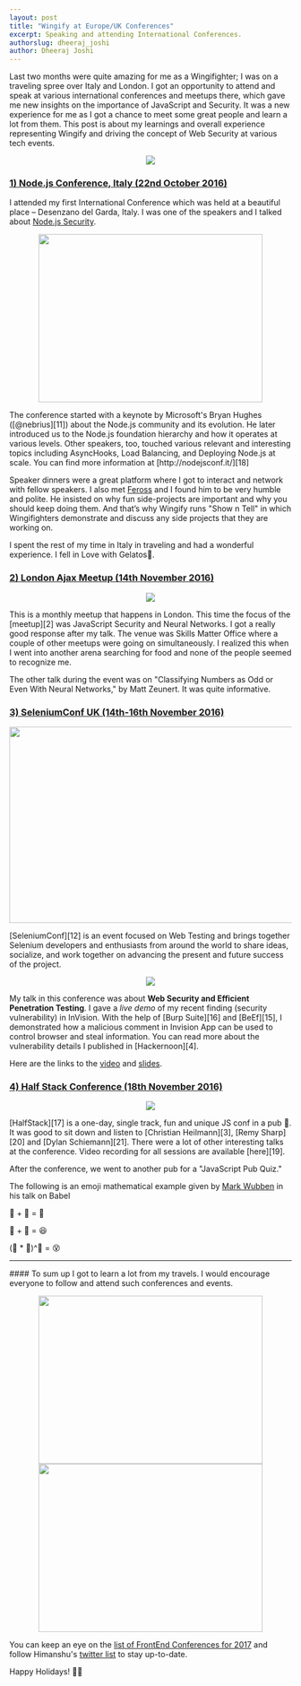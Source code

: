 ```yaml
---
layout: post
title: "Wingify at Europe/UK Conferences"
excerpt: Speaking and attending International Conferences.
authorslug: dheeraj_joshi
author: Dheeraj Joshi
---
```


Last two months were quite amazing for me as a Wingifighter; I was on a traveling spree over Italy and London. I got an opportunity to attend and speak at various international conferences and meetups there, which gave me new insights on the importance of JavaScript and Security. It was a new experience for me as I got a chance to meet some great people and learn a lot from them. This post is about my learnings and overall experience representing Wingify and driving the concept of Web Security at various tech events.
<p style="text-align: center;">
    <img src="/images/2016/12/tshirts.jpg">
</p>

### [1) Node.js Conference, Italy (22nd October 2016)][1]
I attended my first International Conference which was held at a beautiful place – Desenzano del Garda, Italy. I was one of the speakers and I talked about [Node.js Security][1].
<p style="text-align: center;">
    <img width="400" height="300px" src="/images/2016/12/nodeconfit.jpg">
</p>
The conference started with a keynote by Microsoft's Bryan Hughes ([@nebrius][11]) about the Node.js community and its evolution. He later introduced us to the Node.js foundation hierarchy and how it operates at various levels. Other speakers, too, touched various relevant and interesting topics including AsyncHooks, Load Balancing, and Deploying Node.js at scale. You can find more information at [http://nodejsconf.it/][18]

Speaker dinners were a great platform where I got to interact and network with fellow speakers. I also met [Feross][10] and I found him to be very humble and polite. He insisted on why fun side-projects are important and why you should keep doing them. And that’s why Wingify runs "Show n Tell" in which Wingifighters demonstrate and discuss any side projects that they are working on.

I spent the rest of my time in Italy in traveling and had a wonderful experience. I fell in Love with Gelatos🍦.

### [2) London Ajax Meetup (14th November 2016)][2]
<p style="text-align: center;">
    <img src="/images/2016/12/meetup.jpg">
</p>
This is a monthly meetup that happens in London. This time the focus of the [meetup][2] was JavaScript Security and Neural Networks. I got a really good response after my talk. The venue was Skills Matter Office where a couple of other meetups were going on simultaneously. I realized this when I went into another arena searching for food and none of the people seemed to recognize me.

The other talk during the event was on "Classifying Numbers as Odd or Even With Neural Networks," by Matt Zeunert. It was quite informative.

### [3) SeleniumConf UK (14th-16th November 2016)][12]
<p style="text-align: center;">
    <img width="700" height="350" src="/images/2016/12/seleniumconf.png">
</p>
[SeleniumConf][12] is an event focused on Web Testing and brings together Selenium developers and enthusiasts from around the world to share ideas, socialize, and work together on advancing the present and future success of the project.

<p style="text-align: center;">
    <img src="/images/2016/12/talk.jpg">
</p>
  My talk in this conference was about <b>Web Security and Efficient Penetration Testing</b>. I gave a <i>live demo</i> of my recent finding (security vulnerability) in InVision. With the help of [Burp Suite][16] and [BeEf][15], I demonstrated how a malicious comment in Invision App can be used to control browser and steal information. You can read more about the vulnerability details I published in [Hackernoon][4].

  Here are the links to the [video][13] and [slides][14].

### [4) Half Stack Conference (18th November 2016)][17]
<p style="text-align: center;">
    <img src="/images/2016/12/chris.jpg">
</p>
[HalfStack][17] is a one-day, single track, fun and unique JS conf in a pub 🍺. It was good to sit down and listen to [Christian Heilmann][3], [Remy Sharp][20] and [Dylan Schiemann][21]. There were a lot of other interesting talks at the conference. Video recording for all sessions are available [here][19].

After the conference, we went to another pub for a "JavaScript Pub Quiz."

The following is an emoji mathematical example given by [Mark Wubben][9] in his talk on Babel

🍺 + 🍺 = 🍻

🍻 + 🍻 = 😆

(🍻 * 🍻)^🍻 = 😵

<hr>
#### To sum up
I got to learn a lot from my travels. I would encourage everyone to follow and attend such conferences and events.
<p style="text-align: center;">
    <img width="400" height="300" src="/images/2016/12/swag.jpg">
    <img width="400" height="300" src="/images/2016/12/node_swag.jpg">
</p>


You can keep an eye on the [list of FrontEnd Conferences for 2017][7] and follow Himanshu's [twitter list][8] to stay up-to-date.

Happy Holidays! 🎄🎁

  [1]: http://nodejsconf.it/talk/lets-talk-security/
  [2]: https://www.meetup.com/halfstack/events/234651138/
  [3]: https://twitter.com/codepo8
  [4]: https://hackernoon.com/mocking-the-mockups-invision-xss-5048617ba4de
  [5]: https://twitter.com/twitnovemberborn
  [6]: https://twitter.com/dylans
  [7]: https://github.com/prigara/javascript-conferences#2017
  [8]: https://twitter.com/himkp/lists/frontend-conferences
  [9]: https://twitter.com/novemberborn
  [10]: https://github.com/feross10
  [11]: https://twitter.com/nebrius
  [12]: http://2016.seleniumconf.co.uk/
  [13]: https://www.youtube.com/watch?v=csE5tp94wfw
  [14]: https://speakerdeck.com/djadmin/beyond-scanning
  [15]: http://beefproject.com/
  [16]: https://portswigger.net/
  [17]: http://halfstackconf.com/
  [18]: http://nodejsconf.it/
  [19]: https://opbeat.com/community/events/halfstack-2016/
  [20]: https://twitter.com/rem
  [21]: https://twitter.com/dylans
